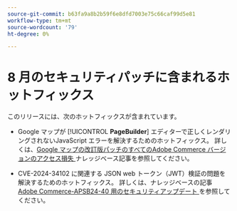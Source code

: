 ```yaml
---
source-git-commit: b63fa9a8b2b59f6e8dfd7003e75c66caf99d5e81
workflow-type: tm+mt
source-wordcount: '79'
ht-degree: 0%

---
```

# 8 月のセキュリティパッチに含まれるホットフィックス

このリリースには、次のホットフィックスが含まれています。

* Google マップが [!UICONTROL **PageBuilder**] エディターで正しくレンダリングされないJavaScript エラーを解決するためのホットフィックス。 詳しくは、[Google マップの改訂版パッチのすべてのAdobe Commerce バージョンのアクセス損失 ](https://experienceleague.adobe.com/ja/docs/commerce-knowledge-base/kb/troubleshooting/site-down-or-unresponsive/revised-patches-for-google-maps-access-loss-on-all-adobe-commerce-versions) ナレッジベース記事を参照してください。

<!--
ACP2E-3156
ACP2E-3157
ACP2E-3158
ACP2E-3159
-->

* CVE-2024-34102 に関連する JSON web トークン（JWT）検証の問題を解決するためのホットフィックス。 詳しくは、ナレッジベースの記事 [Adobe Commerce-APSB24-40 用のセキュリティアップデート ](https://experienceleague.adobe.com/ja/docs/commerce-knowledge-base/kb/troubleshooting/known-issues-patches-attached/security-update-available-for-adobe-commerce-apsb24-40-revised-to-include-isolated-patch-for-cve-2024-34102) を参照してください。

<!--
AC-12486
AC-12487
AC-12488
AC-12489
--->